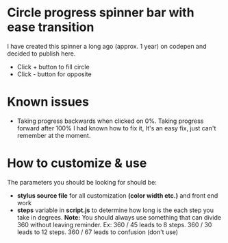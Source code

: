 # Circle progress spinner bar with ease transition

I have created this spinner a long ago (approx. 1 year) on codepen and decided to publish here.

  - Click + button to fill circle
  - Click - button for opposite

# Known issues

  - Taking progress backwards when clicked on 0%. Taking progress forward after 100% I had known how to fix it, It's an easy fix, just can't remember at the moment.

# How to customize & use

The parameters you should be looking for should be:

   - **stylus source file** for all customization **(color width etc.)** and front end work
   - **steps** variable in **script.js** to determine how long is the each step you take in degrees. **Note:** You should always use something that can divide 360 without leaving reminder. Ex: 360 / 45 leads to 8 steps. 360 / 30 leads to 12 steps. 360 / 67 leads to confusion (don't use)


